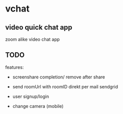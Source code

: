 # vchat

## video quick chat app

zoom alike video chat app


## TODO

features:

- screenshare completion/ remove after share

- send roomUrl with roomID direkt per mail sendgrid

- user signup/login

- change camera (mobile)
